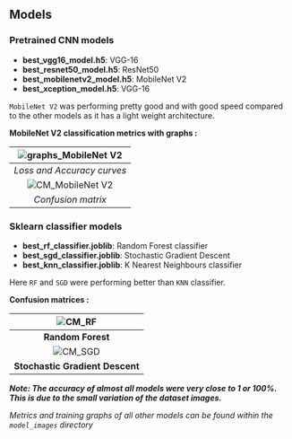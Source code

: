 ## Models

### Pretrained CNN models
-   **best_vgg16_model.h5**: VGG-16
-   **best_resnet50_model.h5**: ResNet50
-  **best_mobilenetv2_model.h5**: MobileNet V2
-   **best_xception_model.h5**: VGG-16

`MobileNet V2` was performing pretty good and with good speed compared to the other models as it has a light weight architecture.

**MobileNet V2 classification metrics with graphs :**

| ![graphs_MobileNet V2](model_images/mobilenetv2_curves.png) | 
|:--: | 
| *Loss and Accuracy curves* |
| ![CM_MobileNet V2](model_images/mobilenetv2_cm.png) | 
| *Confusion matrix* |

### Sklearn classifier models
- **best_rf_classifier.joblib**: Random Forest classifier
- **best_sgd_classifier.joblib**: Stochastic Gradient Descent
- **best_knn_classifier.joblib**: K Nearest Neighbours classifier

Here `RF` and `SGD` were performing better than `KNN` classifier.

**Confusion matrices :**

| ![CM_RF](model_images/rf_cm.png) | 
|:--: | 
| **Random Forest** |
| ![CM_SGD](model_images/sgd_cm.png) | 
| **Stochastic Gradient Descent** |

***Note: The accuracy of almost all models were very close to 1 or 100%. This is due to the small variation of the dataset images.***

*Metrics and training graphs of all other models can be found within the `model_images` directory*
